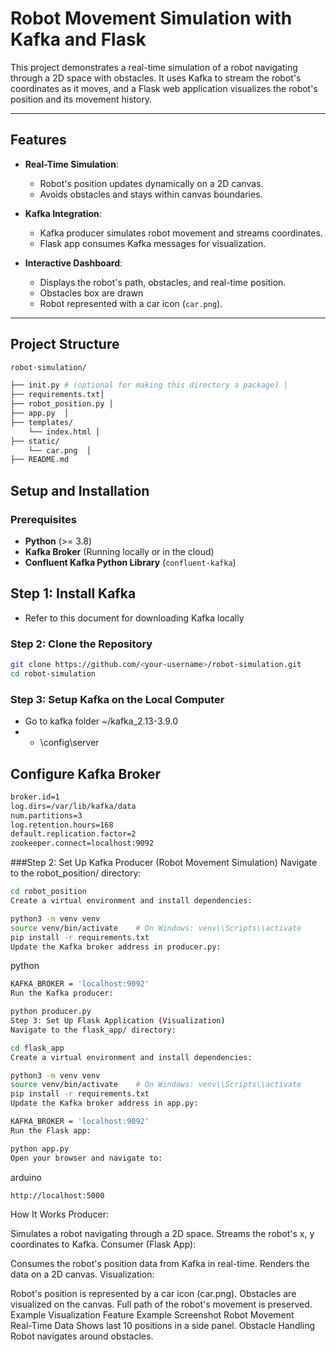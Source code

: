 # Robot Movement Simulation with Kafka and Flask

This project demonstrates a real-time simulation of a robot navigating through a 2D space with obstacles. It uses Kafka to stream the robot's coordinates as it moves, and a Flask web application visualizes the robot's position and its movement history.

---

## Features

- **Real-Time Simulation**:
  - Robot's position updates dynamically on a 2D canvas.
  - Avoids obstacles and stays within canvas boundaries.

- **Kafka Integration**:
  - Kafka producer simulates robot movement and streams coordinates.
  - Flask app consumes Kafka messages for visualization.

- **Interactive Dashboard**:
  - Displays the robot's path, obstacles, and real-time position.
  - Obstacles box are drawn
  - Robot represented with a car icon (`car.png`).

---

## Project Structure
```bash
robot-simulation/

├── init.py # (optional for making this directory a package) │
├── requirements.txt│
├── robot_position.py │
├── app.py  │
├── templates/ 
    └── index.html │
├── static/  
    └── car.png  │
├── README.md 

```

## Setup and Installation

### Prerequisites

- **Python** (>= 3.8)
- **Kafka Broker** (Running locally or in the cloud)
- **Confluent Kafka Python Library** (`confluent-kafka`)

## Step 1: Install Kafka
- Refer to this document for downloading Kafka locally

### Step 2: Clone the Repository

```bash
git clone https://github.com/<your-username>/robot-simulation.git
cd robot-simulation
```
### Step 3: Setup Kafka on the Local Computer
- Go to kafka folder ~/kafka_2.13-3.9.0
- - \config\server
## Configure Kafka Broker
```bash
broker.id=1
log.dirs=/var/lib/kafka/data
num.partitions=3
log.retention.hours=168
default.replication.factor=2
zookeeper.connect=localhost:9092
```



###Step 2: Set Up Kafka Producer (Robot Movement Simulation)
Navigate to the robot_position/ directory:

```bash
cd robot_position
Create a virtual environment and install dependencies:
```

```bash
python3 -m venv venv
source venv/bin/activate    # On Windows: venv\\Scripts\\activate
pip install -r requirements.txt
Update the Kafka broker address in producer.py:
```

python
```bash
KAFKA_BROKER = 'localhost:9092'
Run the Kafka producer:
```

```bash
python producer.py
Step 3: Set Up Flask Application (Visualization)
Navigate to the flask_app/ directory:
```

```bash
cd flask_app
Create a virtual environment and install dependencies:
```

```bash
python3 -m venv venv
source venv/bin/activate    # On Windows: venv\\Scripts\\activate
pip install -r requirements.txt
Update the Kafka broker address in app.py:
```

```bash
KAFKA_BROKER = 'localhost:9092'
Run the Flask app:
```

```bash
python app.py
Open your browser and navigate to:
```

arduino
```bash
http://localhost:5000
```
How It Works
Producer:

Simulates a robot navigating through a 2D space.
Streams the robot's x, y coordinates to Kafka.
Consumer (Flask App):

Consumes the robot's position data from Kafka in real-time.
Renders the data on a 2D canvas.
Visualization:

Robot's position is represented by a car icon (car.png).
Obstacles are visualized on the canvas.
Full path of the robot's movement is preserved.
Example Visualization
Feature	Example Screenshot
Robot Movement	
Real-Time Data	Shows last 10 positions in a side panel.
Obstacle Handling	Robot navigates around obstacles.



